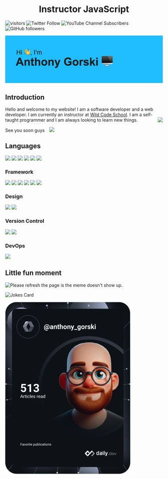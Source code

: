 <h1 align="center"> Instructor JavaScript</h1>

![visitors](https://visitor-badge.glitch.me/badge?page_id=GorskiAnthony)
![Twitter Follow](https://img.shields.io/twitter/follow/Gorski_anthony?style=social)
![YouTube Channel Subscribers](https://img.shields.io/youtube/channel/subscribers/UCWVgHNcrKtH_mTf9aMPA_4g?style=social)
![GitHub followers](https://img.shields.io/github/followers/GorskiAnthony?style=social)

<img src="https://raw.githubusercontent.com/GorskiAnthony/GorskiAnthony/master/header.png" alt="banner">

## Introduction

Hello and welcome to my website! I am a software developer and a web developer. I am currently an instructor at [Wild Code School](https://www.wildcodeschool.com/fr-FR).
I am a self-taught programmer and I am always looking to learn new things.
<a href="https://agorski.fr/" target="_blank"><img src='https://avataaars.io/?avatarStyle=Transparent&topType=NoHair&accessoriesType=Prescription02&facialHairType=BeardLight&facialHairColor=Auburn&clotheType=Hoodie&clotheColor=Heather&eyeType=Wink&eyebrowType=UpDown&mouthType=Smile&skinColor=Light'
align="right" height="125"
/></a>

See you soon guys &ensp; <img src="https://media.giphy.com/media/hvRJCLFzcasrR4ia7z/giphy.gif" width="20px">

## Languages

<p>
	<img src="https://img.shields.io/badge/html5%20-%23E34F26.svg?&style=for-the-badge&logo=html5&logoColor=white"/>
	<img src="https://img.shields.io/badge/css3%20-%231572B6.svg?&style=for-the-badge&logo=css3&logoColor=white"/>
	<img src="https://img.shields.io/badge/javascript%20-%23323330.svg?&style=for-the-badge&logo=javascript&logoColor=%23F7DF1E"/>
	<img src="https://img.shields.io/badge/TypeScript-007ACC?style=for-the-badge&logo=typescript&logoColor=white"/>
	<img src="https://img.shields.io/badge/php-%23777BB4.svg?&style=for-the-badge&logo=php&logoColor=white"/>
	<img src="https://img.shields.io/badge/markdown-%23000000.svg?&style=for-the-badge&logo=markdown&logoColor=white"/>
</p>

### Framework

<p>
	<img src="https://img.shields.io/badge/node.js%20-%2343853D.svg?&style=for-the-badge&logo=node.js&logoColor=white"/>
	<img src="https://img.shields.io/badge/express.js%20-%23404d59.svg?&style=for-the-badge"/>
	<img src="https://img.shields.io/badge/reactJS%20-%2320232a.svg?&style=for-the-badge&logo=react&logoColor=%2361DAFB"/>
	<img src="https://img.shields.io/badge/tailwindcss%20-%2338B2AC.svg?&style=for-the-badge&logo=tailwind-css&logoColor=white"/>
	<img src="https://img.shields.io/badge/bootstrap%20-%23563D7C.svg?&style=for-the-badge&logo=bootstrap&logoColor=white"/>
	<img src="https://img.shields.io/badge/jquery%20-%230769AD.svg?&style=for-the-badge&logo=jquery&logoColor=white"/>
</p>

### Design

<p>
<img src="https://img.shields.io/badge/adobe%20xd%20-%23FF26BE.svg?&style=for-the-badge&logo=adobe%20xd&logoColor=white"/>
<img src="https://img.shields.io/badge/figma%20-%23F24E1E.svg?&style=for-the-badge&logo=figma&logoColor=white"/>
</p>

### Version Control

<p>
<img src="https://img.shields.io/badge/git%20-%23F05033.svg?&style=for-the-badge&logo=git&logoColor=white"/>
<img src="https://img.shields.io/badge/github%20-%23121011.svg?&style=for-the-badge&logo=github&logoColor=white"/>
</p>

### DevOps

<p>
	<img src="https://img.shields.io/badge/docker%20-%230db7ed.svg?&style=for-the-badge&logo=docker&logoColor=white"/>
</p>

## Little fun moment

<img src='https://random-memer.herokuapp.com/' title="Meme" alt="Please refresh the page is the meme doesn't show up.">

<!-- Markdown -->

![Jokes Card](https://readme-jokes.vercel.app/api)

<a href="https://app.daily.dev/Anthony_gorski"><img src="https://github.com/GorskiAnthony/GorskiAnthony/blob/master/devcard.svg" width="400" alt="AnthonyGorski's Dev Card" /></a>

